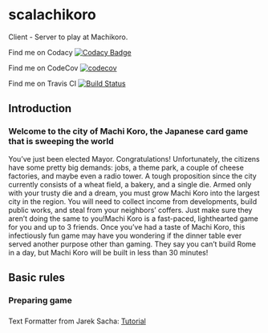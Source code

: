 # scalachikoro
Client - Server to play at Machikoro.

Find me on Codacy [![Codacy Badge](https://app.codacy.com/project/badge/Grade/7a9c3d3eaedb4c7caeeba08bd548bd8e)](https://www.codacy.com/manual/Daniele-Tentoni/scalachikoro?utm_source=github.com&amp;utm_medium=referral&amp;utm_content=Daniele-Tentoni/scalachikoro&amp;utm_campaign=Badge_Grade)

Find me on CodeCov [![codecov](https://codecov.io/gh/Daniele-Tentoni/scalachikoro/branch/master/graph/badge.svg)](https://codecov.io/gh/Daniele-Tentoni/scalachikoro)

Find me on Travis CI [![Build Status](https://travis-ci.com/Daniele-Tentoni/scalachikoro.svg?branch=master)](https://travis-ci.com/Daniele-Tentoni/scalachikoro)

## Introduction
### Welcome to the city of Machi Koro, the Japanese card game that is sweeping the world
You’ve just been elected Mayor. Congratulations! Unfortunately, the citizens have some pretty big demands: jobs, a theme park, a couple of cheese factories, and maybe even a radio tower. A tough proposition since the city currently consists of a wheat field, a bakery, and a single die. Armed only with your trusty die and a dream, you must grow Machi Koro into the largest city in the region. You will need to collect income from developments, build public works, and steal from your neighbors’ coffers. Just make sure they aren’t doing the same to you!Machi Koro is a fast-paced, lighthearted game for you and up to 3 friends. Once you’ve had a taste of Machi Koro, this infectiously fun game may have you wondering if the dinner table ever served another purpose other than gaming. They say you can’t build Rome in a day, but Machi Koro will be built in less than 30 minutes!

## Basic rules
### Preparing game

###
Text Formatter from Jarek Sacha: [Tutorial](https://codingonthestaircase.wordpress.com/2015/03/07/scalafx-8u40-textformatter-part-2/)